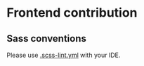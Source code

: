 # Frontend contribution

## Sass conventions

Please use [.scss-lint.yml](Bundle/UIBundle/Resources/stylesheets/.scss-lint.yml) with your IDE.